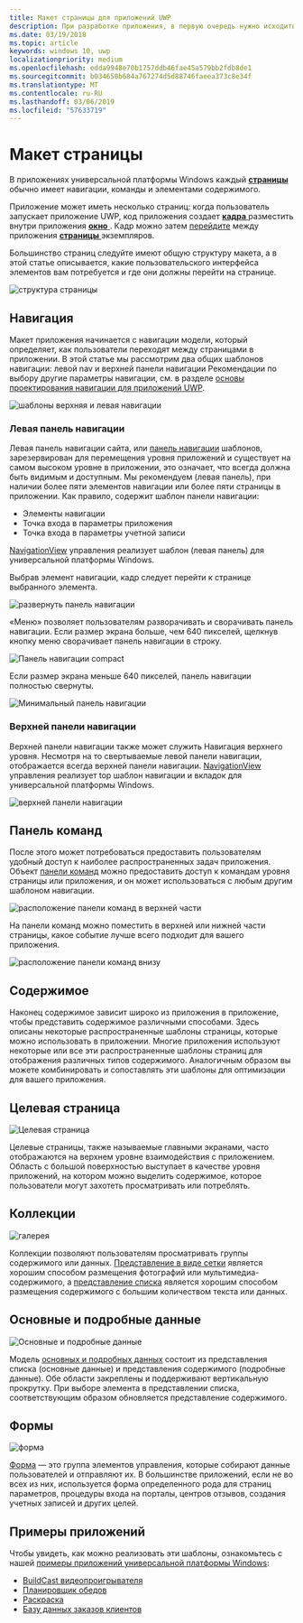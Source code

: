 ```yaml
---
title: Макет страницы для приложений UWP
description: При разработке приложения, в первую очередь нужно исходить – это структура макета. В этой статье описывается общая структура макетов базовой страницы, включая какие элементы пользовательского интерфейса потребуется и где они должны перейти на странице. В приложениях универсальной платформы Windows каждая страница имеет обычно навигации, команды и элементами содержимого.
ms.date: 03/19/2018
ms.topic: article
keywords: windows 10, uwp
localizationpriority: medium
ms.openlocfilehash: edda9948e70b1757ddb46fae45a579bb2fdb8de1
ms.sourcegitcommit: b034650b684a767274d5d88746faeea373c8e34f
ms.translationtype: MT
ms.contentlocale: ru-RU
ms.lasthandoff: 03/06/2019
ms.locfileid: "57633719"
---
```

# <a name="page-layout"></a>Макет страницы

В приложениях универсальной платформы Windows каждый [ **страницы** ](https://docs.microsoft.com/uwp/api/Windows.UI.Xaml.Controls.Page) обычно имеет навигации, команды и элементами содержимого. 

Приложение может иметь несколько страниц: когда пользователь запускает приложение UWP, код приложения создает [ **кадра** ](https://docs.microsoft.com/uwp/api/Windows.UI.Xaml.Controls.Frame) разместить внутри приложения [ **окно** ](https://docs.microsoft.com/uwp/api/windows.ui.xaml.window). Кадр можно затем [перейдите](../basics/navigate-between-two-pages.md) между приложения [ **страницы** ](https://docs.microsoft.com/uwp/api/Windows.UI.Xaml.Controls.Page) экземпляров. 

Большинство страниц следуйте имеют общую структуру макета, а в этой статье описывается, какие пользовательского интерфейса элементов вам потребуется и где они должны перейти на странице. 

![структура страницы](images/page-components.svg)

## <a name="navigation"></a>Навигация
Макет приложения начинается с навигации модели, который определяет, как пользователи переходят между страницами в приложении. В этой статье мы рассмотрим два общих шаблонов навигации: левой nav и верхней панели навигации Рекомендации по выбору другие параметры навигации, см. в разделе [основы проектирования навигации для приложений UWP](../basics/navigation-basics.md).

![шаблоны верхняя и левая навигации](images/top-left-nav.svg)

### <a name="left-nav"></a>Левая панель навигации
Левая панель навигации сайта, или [панель навигации](../controls-and-patterns/navigationview.md) шаблонов, зарезервирован для перемещения уровня приложений и существует на самом высоком уровне в приложении, это означает, что всегда должна быть видимым и доступным. Мы рекомендуем (левая панель), при наличии более пяти элементов навигации или более пяти страницы в приложении. Как правило, содержит шаблон панели навигации:
- Элементы навигации
- Точка входа в параметры приложения
- Точка входа в параметры учетной записи

[NavigationView](https://docs.microsoft.com/uwp/api/windows.ui.xaml.controls.navigationview) управления реализует шаблон (левая панель) для универсальной платформы Windows.

Выбрав элемент навигации, кадр следует перейти к странице выбранного элемента.

![развернуть панель навигации](images/navview-expanded.svg)

«Меню» позволяет пользователям разворачивать и сворачивать панель навигации. Если размер экрана больше, чем 640 пикселей, щелкнув кнопку меню сворачивает панель навигации в строку.

![Панель навигации compact](images/navview-compact.svg)

Если размер экрана меньше 640 пикселей, панель навигации полностью свернуты.

![Минимальный панель навигации](images/navview-minimal.svg)

### <a name="top-nav"></a>Верхней панели навигации

Верхней панели навигации также может служить Навигация верхнего уровня. Несмотря на то свертываемые левой панели навигации, отображается всегда верхней панели навигации. [NavigationView](../controls-and-patterns/navigationview.md) управления реализует top шаблон навигации и вкладок для универсальной платформы Windows.

![верхней панели навигации](images/pivot-large.svg)

## <a name="command-bar"></a>Панель команд

После этого может потребоваться предоставить пользователям удобный доступ к наиболее распространенных задач приложения. Объект [панели команд](../controls-and-patterns/app-bars.md) можно предоставить доступ к командам уровня страницы или приложения, и он может использоваться с любым другим шаблоном навигации.

![расположение панели команд в верхней части ](images/app-bar-desktop.svg)

На панели команд можно поместить в верхней или нижней части страницы, какое событие лучше всего подходит для вашего приложения.

![расположение панели команд внизу](images/app-bar-mobile.svg)

## <a name="content"></a>Содержимое

Наконец содержимое зависит широко из приложения в приложение, чтобы представить содержимое различными способами. Здесь описаны некоторые распространенные шаблоны страницы, которые можно использовать в приложении. Многие приложения используют некоторые или все эти распространенные шаблоны страниц для отображения различных типов содержимого. Аналогичным образом вы можете комбинировать и сопоставлять эти шаблоны для оптимизации для вашего приложения.

## <a name="landing"></a>Целевая страница

![Целевая страница](images/hero-screen.svg)

Целевые страницы, также называемые главными экранами, часто отображаются на верхнем уровне взаимодействия с приложением. Область с большой поверхностью выступает в качестве уровня приложений, на котором можно выделить содержимое, которое пользователи могут захотеть просматривать или потреблять.

## <a name="collections"></a>Коллекции

![галерея](images/gridview.svg)

Коллекции позволяют пользователям просматривать группы содержимого или данных. [Представление в виде сетки](../controls-and-patterns/item-templates-gridview.md) является хорошим способом размещения фотографий или мультимедиа-содержимого, а [представление списка](../controls-and-patterns/item-templates-listview.md) является хорошим способом размещения содержимого с большим количеством текста или данных.

## <a name="masterdetail"></a>Основные и подробные данные

![Основные и подробные данные](images/master-detail.svg)

Модель [основных и подробных данных](../controls-and-patterns/master-details.md) состоит из представления списка (основные данные) и представления содержимого (подробные данные). Обе области закреплены и поддерживают вертикальную прокрутку. При выборе элемента в представлении списка, соответствующим образом обновляется представление содержимого. 

## <a name="forms"></a>Формы
![форма](images/form.svg)

[Форма](../controls-and-patterns/forms.md) — это группа элементов управления, которые собирают данные пользователей и отправляют их. В большинстве приложений, если не во всех из них, используется форма определенного рода для страниц параметров, процедуры входа на порталы, центров отзывов, создания учетных записей и других целей. 

## <a name="sample-apps"></a>Примеры приложений
Чтобы увидеть, как можно реализовать эти шаблоны, ознакомьтесь с нашей [примеры приложений универсальной платформы Windows](https://developer.microsoft.com/en-us/windows/samples):
- [BuildCast видеопроигрывателя](https://github.com/Microsoft/BuildCast)
- [Планировщик обедов](https://github.com/Microsoft/Windows-appsample-lunch-scheduler)
- [Раскраска](https://github.com/Microsoft/Windows-appsample-coloringbook)
- [Базу данных заказов клиентов](https://github.com/Microsoft/Windows-appsample-customers-orders-database)